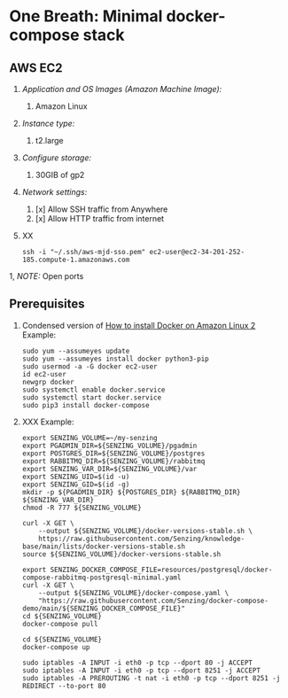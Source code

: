 # One Breath:   Minimal docker-compose stack

## AWS EC2

1. *Application and OS Images (Amazon Machine Image):*
    1. Amazon Linux
1. *Instance type:*
    1. t2.large
1. *Configure storage:*
    1. 30GIB of gp2
1. *Network settings:*
    1. [x] Allow SSH traffic from Anywhere
    1. [x] Allow HTTP traffic from internet

1. XX

    ```console
    ssh -i "~/.ssh/aws-mjd-sso.pem" ec2-user@ec2-34-201-252-185.compute-1.amazonaws.com
    ```

1, *NOTE:* Open ports

## Prerequisites

1. Condensed version of
   [How to install Docker on Amazon Linux 2](https://www.cyberciti.biz/faq/how-to-install-docker-on-amazon-linux-2/)
   Example:

    ```console
    sudo yum --assumeyes update
    sudo yum --assumeyes install docker python3-pip
    sudo usermod -a -G docker ec2-user
    id ec2-user
    newgrp docker
    sudo systemctl enable docker.service
    sudo systemctl start docker.service
    sudo pip3 install docker-compose
    ```

1. XXX
   Example:

    ```console
    export SENZING_VOLUME=~/my-senzing
    export PGADMIN_DIR=${SENZING_VOLUME}/pgadmin
    export POSTGRES_DIR=${SENZING_VOLUME}/postgres
    export RABBITMQ_DIR=${SENZING_VOLUME}/rabbitmq
    export SENZING_VAR_DIR=${SENZING_VOLUME}/var
    export SENZING_UID=$(id -u)
    export SENZING_GID=$(id -g)
    mkdir -p ${PGADMIN_DIR} ${POSTGRES_DIR} ${RABBITMQ_DIR} ${SENZING_VAR_DIR}
    chmod -R 777 ${SENZING_VOLUME}

    curl -X GET \
        --output ${SENZING_VOLUME}/docker-versions-stable.sh \
        https://raw.githubusercontent.com/Senzing/knowledge-base/main/lists/docker-versions-stable.sh
    source ${SENZING_VOLUME}/docker-versions-stable.sh

    export SENZING_DOCKER_COMPOSE_FILE=resources/postgresql/docker-compose-rabbitmq-postgresql-minimal.yaml
    curl -X GET \
        --output ${SENZING_VOLUME}/docker-compose.yaml \
        "https://raw.githubusercontent.com/Senzing/docker-compose-demo/main/${SENZING_DOCKER_COMPOSE_FILE}"
    cd ${SENZING_VOLUME}
    docker-compose pull

    cd ${SENZING_VOLUME}
    docker-compose up
    ```


    ```console
    sudo iptables -A INPUT -i eth0 -p tcp --dport 80 -j ACCEPT
    sudo iptables -A INPUT -i eth0 -p tcp --dport 8251 -j ACCEPT
    sudo iptables -A PREROUTING -t nat -i eth0 -p tcp --dport 8251 -j REDIRECT --to-port 80
    ```
